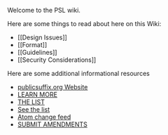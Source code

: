 Welcome to the PSL wiki.  

Here are some things to read about here on this Wiki:

- [[Design Issues]]
- [[Format]]
- [[Guidelines]]
- [[Security Considerations]]

Here are some additional informational resources

* [publicsuffix.org Website](https://publicsuffix.org)
 * [LEARN MORE](https://publicsuffix.org/learn/)
 * [THE LIST](https://publicsuffix.org/list/)
  * [See the list](https://publicsuffix.org/list/public_suffix_list.dat)
  * [Atom change feed](https://github.com/publicsuffix/list/commits/master.atom) 
 * [SUBMIT AMENDMENTS](https://publicsuffix.org/submit/)
